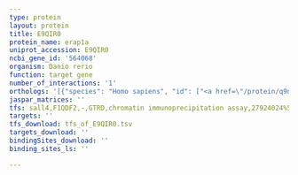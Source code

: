 ```yaml
---
type: protein
layout: protein
title: E9QIR0
protein_name: erap1a
uniprot_accession: E9QIR0
ncbi_gene_id: '564068'
organism: Danio rerio
function: target gene
number_of_interactions: '1'
orthologs: '[{"species": "Homo sapiens", "id": ["<a href=\"/protein/q9nz08\">Q9NZ08</a>"]}, {"species": "Mus musculus", "id": ["<a href=\"/protein/q9eqh2\">Q9EQH2</a>"]}, {"species": "Rattus norvegicus", "id": ["<a href=\"/protein/q4kma8\">Q4KMA8</a>"]}, {"species": "Caenorhabditis elegans", "id": ["<a href=\"/protein/g5egh4\">G5EGH4</a>"]}]'
jaspar_matrices: ''
tfs: sall4,F1QDF2,-,GTRD,chromatin immunoprecipitation assay,27924024%5Buid%5D,No
targets: ''
tfs_download: tfs_of_E9QIR0.tsv
targets_download: ''
bindingSites_download: ''
binding_sites_ls: ''

---
```

